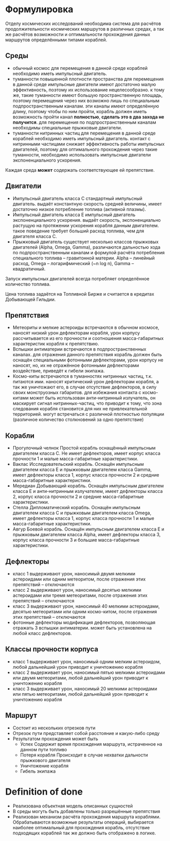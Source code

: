 ﻿# Формулировка

Отделу космических исследований необходима система для расчётов продолжительности космических маршрутов в различных средах, а так же расчётов возможности и оптимальности прохождения данных маршрутов определёнными типами кораблей.

## Среды

- обычный космос
  для перемещения в данной среде кораблей необходимо иметь импульсный двигатель.
- туманности повышенной плотности пространства
  для перемещения в данной среде импульсные двигатели имеют достаточно малую эффективность, поэтому их использование нецелесообразно. к тому же, такие туманности имеют большую пространственную площадь, поэтому перемещения через них возможно лишь по специальным подпространственным каналам. эти каналы имеют определённую длину, поэтому чтобы по ним пройти, корабль должен иметь возможность пройти канал **полностью**, **сделать это в два захода не получится**. для перемещения по подпространственным каналам необходимы специальные прыжковые двигатели.
- туманности нитринных частиц
  для перемещения в данной среде кораблей необходимо иметь импульсный двигатель. контакт с нитринными частицами снижает эффективность работы импульсных двигателей, поэтому для оптимального прохождения через такие туманности, необходимо использовать импульсные двигатели экспоненциального ускорения.

Каждая среда **может** содержать соответствующее ей препятствие.

## Двигатели

- Импульсный двигатель класса C
  стандартный импульсный двигатель. выдаёт константную скорость средней величины, имеет достаточно низкое потребление топлива (активной плазмы).
- Импульсный двигатель класса E
  импульсный двигатель экспоненциального ускорения. выдаёт скорость, экспоненциально растущую на протяжении ускорения корабля данным двигателем. такое поведение требует больший расход топлива, чем для двигателя класса C.
- Прыжковый двигатель
  существует несколько классов прыжковых двигателей (Alpha, Omega, Gamma), различаются дальностью хода по подпространственным каналам и формулой расчёта потребления специального топлива – гравитонной материи. Alpha – линейный расход, Omega – логарифмический (~n log n), Gamma – квадратичный.

Запуск импульсных двигателей всегда потребляет определённое количество топлива.

Цена топлива задаётся на Топливной Бирже и считается в кредитах Добывающей Гильдии.

## Препятствия

- Метеориты и мелкие астероиды
  встречаются в обычном космосе, наносят низкий урон дефлекторам корабля, урон корпусу рассчитывается из его прочности и соотношения масса-габаритных характеристик корабля к препятствию.
- Вспышки антиматерии
  встречаются в подпространственных каналах. для отражения данного препятствия корабль должен быть оснащён специальными фотонными дефлекторами, урон корпусу не наносят, но, их не отражённое фотонными дефлекторами воздействие, приведёт к гибели экипажа.
- Космо-киты
  встречаются в туманностях нитринных частиц, т.к. питаются ими. наносят критический урон дефлекторам корабля, а так же уничтожают его, в случае отсутствие дефлекторов, в силу своих монструозных габаритов.  для избежания контакта с космо-китами может быть использован анти-нитринный излучатель, он маскирует сигнал нитринных-частиц, что приводит к тому, что зона следования корабля становится для них не привлекательной территорией. могут встречаться с различной плотностью популяции (различное количество столкновений за одно препятствие)

## Корабли

- Прогулочный челнок
  Простой корабль оснащённый импульсным двигателем класса C. Не имеет дефлекторов, имеет корпус класса прочности 1 и малые масса-габаритные характеристики.
- Ваклас
  Исследовательский корабль. Оснащён импульсным двигателем класса E и прыжковым двигателем класса Gamma, имеет дефлекторы класса 1, корпус класса прочности 2 и средние масса-габаритные характеристики.
- Мередиан
  Добывающий корабль. Оснащён импульсным двигателем класса E и анти-нитринным излучателем, имеет дефлекторы класса 2, корпус класса прочности 2 и средние масса-габаритные характеристики.
- Стелла
  Дипломатический корабль. Оснащён импульсным двигателем класса C и прыжковым двигателем класса Omega, имеет дефлекторы класса 1, корпус класса прочности 1 и малые масса-габаритные характеристики.
- Авгур
  Боевой корабль. Оснащён импульсным двигателем класса E и прыжковым двигателем класса Alpha, имеет дефлекторы класса 3, корпус класса прочности 3 и большие масса-габаритные характеристики.

## Дефлекторы

- класс 1
  выдерживают урон, наносимый двумя мелкими астероидами или одним метеоритом, после отражения этих препятствий – отключаются
- класс 2
  выдерживают урон, наносимый десятью мелкими астероидами или тремя метеоритами, после отражения этих препятствий – отключаются
- класс 3
  выдерживают урон, наносимый 40 мелкими астероидами, десятью метеоритами или одним космо-китом, после отражения этих препятствий – отключаются
- фотонные дефлекторы
  модификация дефлекторов, позволяющая отражать 3 вспышки антиматерии. может быть установлена на любой класс дефлекторов.

## Классы прочности корпуса

- класс 1
  выдерживает урон, наносимый одним мелким астероидом, любой дальнейший урон приводит к уничтожению корабля
- класс 2
  выдерживает урон, наносимый пятью мелкими астероидами или двумя метеоритами, любой дальнейший урон приводит к уничтожению корабля
- класс 3
  выдерживает урон, наносимый 20 мелкими астероидами или пятью метеоритами, любой дальнейший урон приводит к уничтожению корабля

## Маршрут

- Состоит из нескольких отрезков пути
- Отрезок пути представляет собой расстояние и какую-либо среду
- Результатом прохождения может быть
    - Успех
      Содержит время прохождения маршрута, истраченное на данном пути топливо
    - Потеря корабля
      Происходит в случае нехватки дальности прыжкового двигателя
    - Уничтожение корабля
    - Гибель экипажа

# Definition of done

- Реализована объектная модель описанных сущностей
- В среды могуть быть добавлены только разрешённые препятствия
- Реализован механизм расчёта прохождения маршрута кораблями. Обрабатываются возможные результаты операций, выбирается наиболее оптимальный для прохождения корабль, отсутствие подходящих кораблей так же должно быть отображено в логике.